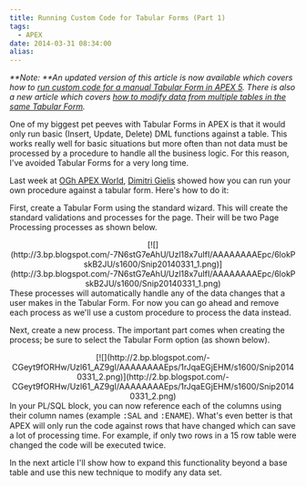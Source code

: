 ```yaml
---
title: Running Custom Code for Tabular Forms (Part 1)
tags:
  - APEX
date: 2014-03-31 08:34:00
alias:
---
```


_**Note: **An updated version of this article is now&nbsp;available&nbsp;which covers how to [run custom code for a manual Tabular Form in APEX 5](http://www.talkapex.com/2015/09/custom-code-for-tabular-forms-part-1.html). There is also a new article which covers [how to modify data from multiple tables in the same Tabular Form](http://www.talkapex.com/2015/09/custom-code-for-tabular-forms-part-2.html)._

One of my biggest pet peeves with Tabular Forms in APEX is that it would only run basic (Insert, Update, Delete) DML functions against a table. This works really well for basic situations but more often than not data must be processed by a procedure to handle all the business logic. For this reason, I've avoided Tabular Forms for a very long time.

Last week at [OGh APEX World](https://www.ogh.nl/page.aspx?event=213), [Dimitri Gielis](http://dgielis.blogspot.ca/) showed how you can run your own procedure against a tabular form. Here's how to do it:

First, create a Tabular Form using the standard wizard. This will create the standard validations and processes for the page. Their will be two Page Processing processes as shown below.

<div class="separator" style="clear: both; text-align: center;">[![](http://3.bp.blogspot.com/-7N6stG7eAhU/Uzl18x7uIfI/AAAAAAAAEpc/6lokPskB2JU/s1600/Snip20140331_1.png)](http://3.bp.blogspot.com/-7N6stG7eAhU/Uzl18x7uIfI/AAAAAAAAEpc/6lokPskB2JU/s1600/Snip20140331_1.png)</div>These processes will automatically handle any of the data changes that a user makes in the Tabular Form. For now you can go ahead and remove each process as we'll use a custom procedure to process the data instead.

Next, create a new process. The important part comes when creating the process; be sure to select the Tabular Form option (as shown below).

<div class="separator" style="clear: both; text-align: center;">[![](http://2.bp.blogspot.com/-CGeyt9fORHw/Uzl61_AZ9gI/AAAAAAAAEps/1rJqaEGjEHM/s1600/Snip20140331_2.png)](http://2.bp.blogspot.com/-CGeyt9fORHw/Uzl61_AZ9gI/AAAAAAAAEps/1rJqaEGjEHM/s1600/Snip20140331_2.png)</div>In your PL/SQL block, you can now reference each of the columns using their column names (example <span style="font-family: Courier New, Courier, monospace;">:SAL</span> and <span style="font-family: Courier New, Courier, monospace;">:ENAME</span>). What's even better is that APEX will only run the code against rows that have changed which can save a lot of processing time. For example, if only two rows in a 15 row table were changed the code will be executed twice.

In the next article I'll show how to expand this functionality beyond a base table and use this new technique to modify any data set.